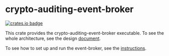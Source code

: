 # crypto-auditing-event-broker

[![crates.io badge](https://img.shields.io/crates/v/crypto-auditing-event-broker.svg)](https://crates.io/crates/crypto-auditing-event-broker)

This crate provides the crypto-auditing-event-broker executable. To see the whole architecture, see the design [document](https://github.com/latchset/crypto-auditing/blob/main/docs/architecture.md).

To see how to set up and run the event-broker, see the [instructions](https://github.com/latchset/crypto-auditing/blob/main/README.md#running).
